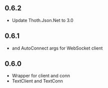 ## 0.6.2
* Update Thoth.Json.Net to 3.0

## 0.6.1
* and AutoConnect args for WebSocket client

## 0.6.0
* Wrapper for client and conn
* TextClient and TextConn
